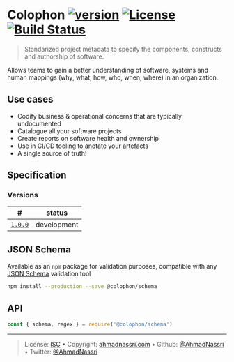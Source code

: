 # Colophon [![version][npm-version]][npm-url] [![License][license-image]][license-url] [![Build Status][travis-image]][travis-url]

> Standarized project metadata to specify the components, constructs and authorship of software.

Allows teams to gain a better understanding of software, systems and human mappings (why, what, how, who, when, where) in an organization.

## Use cases

- Codify business & operational concerns that are typically undocumented 
- Catalogue all your software projects
- Create reports on software health and ownership
- Use in CI/CD tooling to anotate your artefacts
- A single source of truth!

## Specification

### Versions

\#                     | status     
---------------------- | -----------
[`1.0.0`](spec/1.0.0/) | development

## JSON Schema

Available as an `npm` package for validation purposes, compatible with any [JSON Schema][] validation tool

```bash
npm install --production --save @colophon/schema
```

## API

```js
const { schema, regex } = require('@colophon/schema')
```

---

> License: [ISC][license-url] • 
> Copyright: [ahmadnassri.com](https://www.ahmadnassri.com) • 
> Github: [@AhmadNassri](https://github.com/ahmadnassri) • 
> Twitter: [@AhmadNassri](https://twitter.com/ahmadnassri)

[json schema]: http://json-schema.org

[license-image]: https://img.shields.io/github/license/ahmadnassri/colophon.svg?style=flat-square

[license-url]: http://choosealicense.com/licenses/isc/

[npm-url]: https://www.npmjs.com/package/@colophon/schema

[npm-version]: https://img.shields.io/npm/v/@colophon/schema.svg?style=flat-square

[travis-image]: https://img.shields.io/travis/@colophon/schema.svg?style=flat-square

[travis-url]: https://travis-ci.org/@colophon/schema
